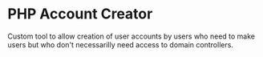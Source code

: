 # PHP Account Creator
Custom tool to allow creation of user accounts by users who need to make users but who don't necessarilly need access to domain controllers. 
